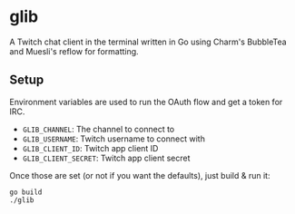 # glib

A Twitch chat client in the terminal written in Go using Charm's BubbleTea and
Muesli's reflow for formatting.

## Setup

Environment variables are used to run the OAuth flow and get a token for IRC.

- `GLIB_CHANNEL`: The channel to connect to
- `GLIB_USERNAME`: Twitch username to connect with
- `GLIB_CLIENT_ID`: Twitch app client ID
- `GLIB_CLIENT_SECRET`: Twitch app client secret

Once those are set (or not if you want the defaults), just build & run it:

	go build
	./glib

